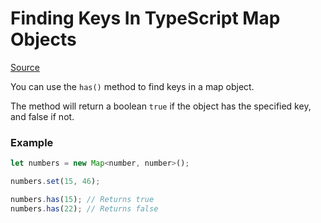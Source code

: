 # Finding Keys In TypeScript Map Objects

[Source](https://developer.mozilla.org/en-US/docs/Web/JavaScript/Reference/Global_Objects/Map/has)

You can use the `has()` method to find keys in a map object.

The method will return a boolean `true` if the object has the specified key, and false if not.

### Example

```javascript
let numbers = new Map<number, number>();

numbers.set(15, 46);

numbers.has(15); // Returns true
numbers.has(22); // Returns false
```